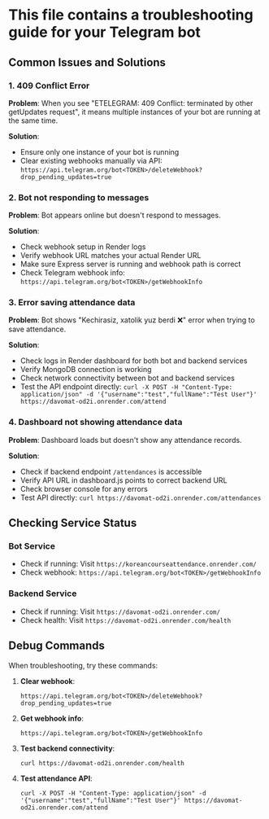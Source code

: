 # This file contains a troubleshooting guide for your Telegram bot

## Common Issues and Solutions

### 1. 409 Conflict Error

**Problem**: When you see "ETELEGRAM: 409 Conflict: terminated by other getUpdates request", it means multiple instances of your bot are running at the same time.

**Solution**: 
- Ensure only one instance of your bot is running
- Clear existing webhooks manually via API: `https://api.telegram.org/bot<TOKEN>/deleteWebhook?drop_pending_updates=true`

### 2. Bot not responding to messages

**Problem**: Bot appears online but doesn't respond to messages.

**Solution**:
- Check webhook setup in Render logs
- Verify webhook URL matches your actual Render URL
- Make sure Express server is running and webhook path is correct
- Check Telegram webhook info: `https://api.telegram.org/bot<TOKEN>/getWebhookInfo`

### 3. Error saving attendance data

**Problem**: Bot shows "Kechirasiz, xatolik yuz berdi ❌" error when trying to save attendance.

**Solution**:
- Check logs in Render dashboard for both bot and backend services
- Verify MongoDB connection is working
- Check network connectivity between bot and backend services
- Test the API endpoint directly: `curl -X POST -H "Content-Type: application/json" -d '{"username":"test","fullName":"Test User"}' https://davomat-od2i.onrender.com/attend`

### 4. Dashboard not showing attendance data

**Problem**: Dashboard loads but doesn't show any attendance records.

**Solution**:
- Check if backend endpoint `/attendances` is accessible
- Verify API URL in dashboard.js points to correct backend URL
- Check browser console for any errors
- Test API directly: `curl https://davomat-od2i.onrender.com/attendances`

## Checking Service Status

### Bot Service
- Check if running: Visit `https://koreancourseattendance.onrender.com/`
- Check webhook: `https://api.telegram.org/bot<TOKEN>/getWebhookInfo`

### Backend Service
- Check if running: Visit `https://davomat-od2i.onrender.com/`
- Check health: Visit `https://davomat-od2i.onrender.com/health`

## Debug Commands

When troubleshooting, try these commands:

1. **Clear webhook**:
   ```
   https://api.telegram.org/bot<TOKEN>/deleteWebhook?drop_pending_updates=true
   ```

2. **Get webhook info**:
   ```
   https://api.telegram.org/bot<TOKEN>/getWebhookInfo
   ```

3. **Test backend connectivity**:
   ```
   curl https://davomat-od2i.onrender.com/health
   ```

4. **Test attendance API**:
   ```
   curl -X POST -H "Content-Type: application/json" -d '{"username":"test","fullName":"Test User"}' https://davomat-od2i.onrender.com/attend
   ```
